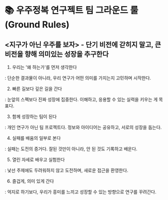 # 📚 우주정복 연구젝트 팀 그라운드 룰 (Ground Rules)

## <지구가 아닌 우주를 보자> - 단기 비전에 갇히지 말고, 큰 비전을 향해 의미있는 성장을 추구한다

1. 우리는 '왜 하는가'를 먼저 생각한다

: 단순한 결과물이 아니라, 우리 연구가 어떤 의미를 가지는지 고민하며 시작한다.

2. 빠른 길보다 깊은 길을 간다

: 눈앞의 스펙보다 진짜 성장에 집중한다. 이해하고, 응용할 수 있는 실력을 키우는 게 목표다.

3. 함께 성장하는 팀이 된다 

: 개인 연구가 아닌 팀 프로젝트다. 정보와 아이디어는 공유하고, 서로의 성장을 돕는다.

4. 실패를 배움의 일부로 본다

: 실패는 도전의 증거다. 잘된 것만이 아니라, 안 된 것도 기록하고 배운다.

5. 열린 자세로 배우고 실험한다

: 낯선 주제에도 두려워하지 않고 도전하며, 새로운 접근을 환영한다.

6. 즐겁게, 의미 있게 간다

: 억지로 하기보다, 우리가 흥미를 느끼고 성장할 수 있는 방향으로 연구를 꾸려간다.
